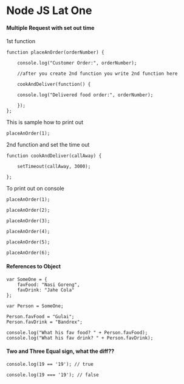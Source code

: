 # Node JS Lat One

#### Multiple Request with set out time

1st function

	function placeAnOrder(orderNumber) {

		console.log("Customer Order:", orderNumber);

		//after you create 2nd function you write 2nd function here

	 	cookAndDeliver(function() {

 	 	console.log("Delivered food order:", orderNumber);

	 	});
	};

This is sample how to print out
	
	placeAnOrder(1);

2nd function and set the time out
	
	function cookAndDeliver(callAway) {
		
		setTimeout(callAway, 3000);
	
	};

To print out on console
	
	placeAnOrder(1);

	placeAnOrder(2);

	placeAnOrder(3);

	placeAnOrder(4);

	placeAnOrder(5);

	placeAnOrder(6);
	
#### References to Object

	var SomeOne = {
	    favFood: "Nasi Goreng",
	    favDrink: "Jahe Cola"
	};

	var Person = SomeOne;

	Person.favFood = "Gulai";
	Person.favDrink = "Bandrex";

	console.log("What his fav food? " + Person.favFood);
	console.log("What his fav drink? " + Person.favDrink);

#### Two and Three Equal sign, what the diff??

	console.log(19 == '19'); // true

	console.log(19 === '19'); // false

